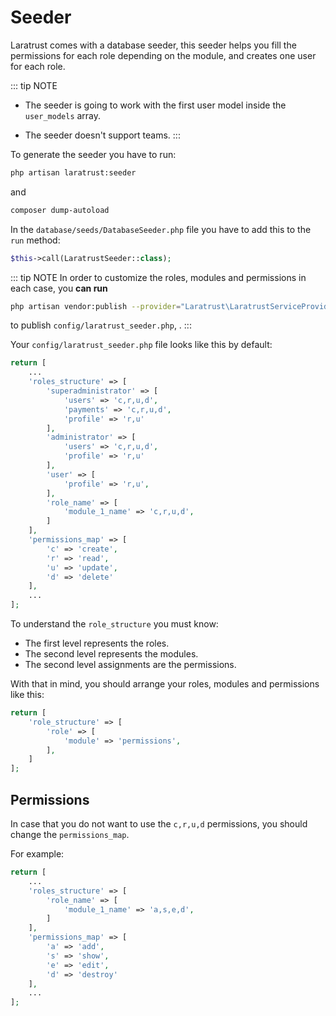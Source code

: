 # Seeder

Laratrust comes with a database seeder, this seeder helps you fill the permissions for each role depending on the module, and creates one user for each role.

::: tip NOTE
- The seeder is going to work with the first user model inside the `user_models` array.

- The seeder doesn't support teams.
:::

To generate the seeder you have to run:

```bash
php artisan laratrust:seeder
```

and

```bash
composer dump-autoload
```

In the `database/seeds/DatabaseSeeder.php` file you have to add this to the `run` method:

```php
$this->call(LaratrustSeeder::class);
```

::: tip NOTE
In order to customize the roles, modules and permissions in each case, you **can run** 
```bash 
php artisan vendor:publish --provider="Laratrust\LaratrustServiceProvider" --tag="seeder"
```
to publish `config/laratrust_seeder.php`, .
:::

Your `config/laratrust_seeder.php` file looks like this by default:

```php
return [
    ...
    'roles_structure' => [
        'superadministrator' => [
            'users' => 'c,r,u,d',
            'payments' => 'c,r,u,d',
            'profile' => 'r,u'
        ],
        'administrator' => [
            'users' => 'c,r,u,d',
            'profile' => 'r,u'
        ],
        'user' => [
            'profile' => 'r,u',
        ],
        'role_name' => [
            'module_1_name' => 'c,r,u,d',
        ]
    ],
    'permissions_map' => [
        'c' => 'create',
        'r' => 'read',
        'u' => 'update',
        'd' => 'delete'
    ],
    ...
];

```

To understand the `role_structure` you must know:

* The first level represents the roles.
* The second level represents the modules.
* The second level assignments are the permissions.

With that in mind, you should arrange your roles, modules and permissions like this:

```php
return [
    'role_structure' => [
        'role' => [
            'module' => 'permissions',
        ],
    ]
];
```

## Permissions

In case that you do not want to use the `c,r,u,d` permissions, you should change the `permissions_map`.

For example:
```php
return [
    ...
    'roles_structure' => [
        'role_name' => [
            'module_1_name' => 'a,s,e,d',
        ]
    ],
    'permissions_map' => [
        'a' => 'add',
        's' => 'show',
        'e' => 'edit',
        'd' => 'destroy'
    ],
    ...
];

```
